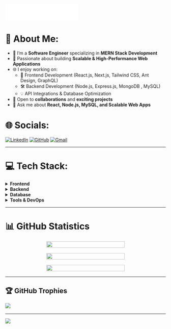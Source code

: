<img src="images/svg/header.svg"></img>

# 🌟 About Me:

- 🔬 I’m a **Software Engineer** specializing in **MERN Stack Development**
- 🌟 Passionate about building **Scalable & High-Performance Web Applications**
- 🌐 I enjoy working on:
  - 🎨 Frontend Development (React.js, Next.js, Tailwind CSS, Ant Design, GraphQL)
  - 🛠️ Backend Development (Node.js, Express.js, MongoDB , MySQL)
  - 💡 API Integrations & Database Optimization
- 💼 Open to **collaborations** and **exciting projects**
- 💬 Ask me about **React, Node.js, MySQL, and Scalable Web Apps**

# 🌐 Socials:

[![LinkedIn](https://img.shields.io/badge/LinkedIn-%230077B5.svg?logo=linkedin&logoColor=white)](https://linkedin.com/in/uzair-muaz) [![GitHub](https://img.shields.io/badge/GitHub-181717.svg?logo=github&logoColor=white)](https://github.com/uzair-muaz) [![Gmail](https://img.shields.io/badge/Gmail-f5f0f0?logo=gmail&logoColor=red)](mailto:uzair.muaz3k@gmail.com)

<hr/>

# 💻 Tech Stack:

<details>
  <summary><b>Frontend</b></summary>
  
  ![React](https://img.shields.io/badge/React-%2361DAFB.svg?style=for-the-badge&logo=react&logoColor=black)
  ![TailwindCSS](https://img.shields.io/badge/TailwindCSS-%2338B2AC.svg?style=for-the-badge&logo=tailwind-css&logoColor=white)
  ![Ant Design](https://img.shields.io/badge/Ant%20Design-%230170FE.svg?style=for-the-badge&logo=ant-design&logoColor=white)
  ![JavaScript](https://img.shields.io/badge/JavaScript-%23F7DF1E.svg?style=for-the-badge&logo=javascript&logoColor=black)
  ![TypeScript](https://img.shields.io/badge/TypeScript-%23007ACC.svg?style=for-the-badge&logo=typescript&logoColor=white)
</details>

<details>
  <summary><b>Backend</b></summary>
  
  ![Node.js](https://img.shields.io/badge/Node.js-%23339933.svg?style=for-the-badge&logo=node.js&logoColor=white)
  ![Express.js](https://img.shields.io/badge/Express.js-%23404d59.svg?style=for-the-badge&logo=express&logoColor=white)
  ![GraphQL](https://img.shields.io/badge/GraphQL-E10098?style=for-the-badge&logo=graphql&logoColor=white)
  ![REST APIs](https://img.shields.io/badge/REST-APIs-%23000000.svg?style=for-the-badge&logo=rest&logoColor=white)
</details>

<details>
  <summary><b>Database</b></summary>
  
  ![MySQL](https://img.shields.io/badge/MySQL-%2300000f.svg?style=for-the-badge&logo=mysql&logoColor=white)
  ![MongoDB](https://img.shields.io/badge/MongoDB-%2347A248.svg?style=for-the-badge&logo=mongodb&logoColor=white)
</details>

<details>
  <summary><b>Tools & DevOps</b></summary>
  
  ![Git](https://img.shields.io/badge/Git-F05033.svg?style=for-the-badge&logo=git&logoColor=white)
  ![Postman](https://img.shields.io/badge/Postman-FF6C37?style=for-the-badge&logo=postman&logoColor=white)
  ![AWS](https://img.shields.io/badge/AWS-%23FF9900.svg?style=for-the-badge&logo=amazon-aws&logoColor=white)
</details>

<hr/>

# 📊 GitHub Statistics

<p align="center">
    <img height="50%" width="70%" src="https://github-readme-stats.vercel.app/api?username=uzair-muaz&theme=tokyonight&hide_border=false&include_all_commits=true&count_private=true"/><br/>
</p>
<p align="center">
    <img height="50%" width="70%" src="https://github-readme-streak-stats.herokuapp.com/?user=uzair-muaz&theme=tokyonight&hide_border=false"/><br/>
</p>
<p align="center">
  <img height="20%" width="70%" src="https://github-readme-stats.vercel.app/api/top-langs/?username=uzair-muaz&theme=tokyonight&hide_border=false&include_all_commits=true&count_private=true&layout=compact" />
</p>
<hr/>

## 🏆 GitHub Trophies

![](https://github-profile-trophy.vercel.app/?username=uzair-muaz&theme=tokyonight&no-frame=false&no-bg=true&margin-w=4)

---

[![](https://visitcount.itsvg.in/api?id=uzair-muaz&icon=5&color=0)](https://visitcount.itsvg.in)
